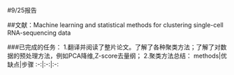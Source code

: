 #9/25报告

##文献：Machine learning and statistical methods for clustering single-cell RNA-sequencing data

###已完成的任务：
	1.翻译并阅读了整片论文。了解了各种聚类方法；了解了对数据的预处理方法，例如PCA降维,Z-score去量纲；
	2.聚类方法总结：
	methods|优缺点|步骤
	:-:|:-:|:-:
	
